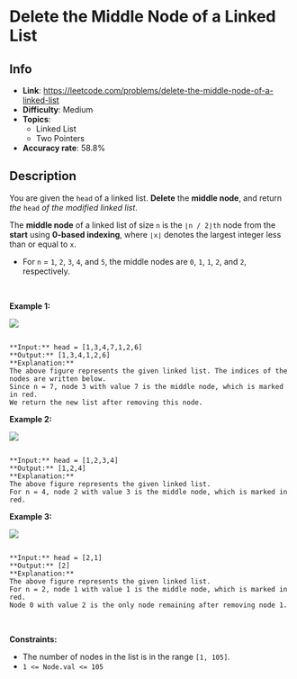 # Delete the Middle Node of a Linked List

## Info  
- **Link**: https://leetcode.com/problems/delete-the-middle-node-of-a-linked-list
- **Difficulty**: Medium  
- **Topics**:   
    - Linked List
    - Two Pointers
- **Accuracy rate**: 58.8%  

## Description  
    
You are given the `head` of a linked list. **Delete** the **middle node**, and return *the* `head` *of the modified linked list*.


The **middle node** of a linked list of size `n` is the `⌊n / 2⌋th` node from the **start** using **0-based indexing**, where `⌊x⌋` denotes the largest integer less than or equal to `x`.


* For `n` = `1`, `2`, `3`, `4`, and `5`, the middle nodes are `0`, `1`, `1`, `2`, and `2`, respectively.


 


**Example 1:**


![](https://assets.leetcode.com/uploads/2021/11/16/eg1drawio.png)

```

**Input:** head = [1,3,4,7,1,2,6]
**Output:** [1,3,4,1,2,6]
**Explanation:**
The above figure represents the given linked list. The indices of the nodes are written below.
Since n = 7, node 3 with value 7 is the middle node, which is marked in red.
We return the new list after removing this node. 

```

**Example 2:**


![](https://assets.leetcode.com/uploads/2021/11/16/eg2drawio.png)

```

**Input:** head = [1,2,3,4]
**Output:** [1,2,4]
**Explanation:**
The above figure represents the given linked list.
For n = 4, node 2 with value 3 is the middle node, which is marked in red.

```

**Example 3:**


![](https://assets.leetcode.com/uploads/2021/11/16/eg3drawio.png)

```

**Input:** head = [2,1]
**Output:** [2]
**Explanation:**
The above figure represents the given linked list.
For n = 2, node 1 with value 1 is the middle node, which is marked in red.
Node 0 with value 2 is the only node remaining after removing node 1.
```

 


**Constraints:**


* The number of nodes in the list is in the range `[1, 105]`.
* `1 <= Node.val <= 105`


  
    